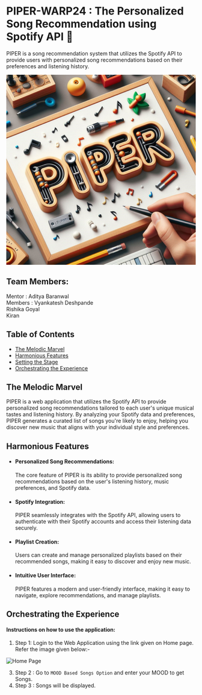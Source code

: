 # PIPER-WARP24 : The Personalized Song Recommendation using Spotify API 🎵
  PIPER is a song recommendation system that utilizes the Spotify API to provide users with personalized song recommendations based on their preferences and listening history.

![PIPER Logo](assets/piper_banner_img.png)

## Team Members:
   Mentor : Aditya Baranwal <br/>
   Members :
   Vyankatesh Deshpande<br/>
   Rishika Goyal<br/>
   Kiran<br/>

## Table of Contents

- [The Melodic Marvel](#the-melodic-marvel)
- [Harmonious Features](#harmonious-features)
- [Setting the Stage](#setting-the-stage)
- [Orchestrating the Experience](#orchestrating-the-experience)

## The Melodic Marvel

PIPER is a web application that utilizes the Spotify API to provide personalized song recommendations tailored to each user's unique musical tastes and listening history. By analyzing your Spotify data and preferences, PIPER generates a curated list of songs you're likely to enjoy, helping you discover new music that aligns with your individual style and preferences.

## Harmonious Features

- #### Personalized Song Recommendations:

  The core feature of PIPER is its ability to provide personalized song recommendations based on the user's listening history, music preferences, and Spotify data.
  
- #### Spotify Integration: 
  PIPER seamlessly integrates with the Spotify API, allowing users to authenticate with their Spotify accounts and access their listening data securely.

- #### Playlist Creation:
  Users can create and manage personalized playlists based on their recommended songs, making it easy to discover and enjoy new music.

- #### Intuitive User Interface:
  PIPER features a modern and user-friendly interface, making it easy to navigate, explore recommendations, and manage playlists.

## Orchestrating the Experience
#### Instructions on how to use the application:

1. Step 1: Login to the Web Application using the link given on Home page.<br/>
           Refer the image given below:-<br/>
   
![Home Page](assets/PIPER_Home_Page.png)
    
3. Step 2 : Go to `MOOD Based Songs Option` and enter your MOOD to get Songs.
4. Step 3 : Songs will be displayed. 


